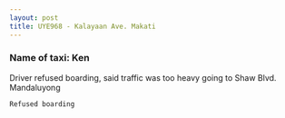 ```yaml
---
layout: post
title: UYE968 - Kalayaan Ave. Makati
---
```


### Name of taxi: Ken

Driver refused boarding, said traffic was too heavy going to Shaw Blvd. Mandaluyong

```Refused boarding```
